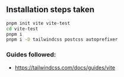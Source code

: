## Installation steps taken

```zsh
pnpm init vite vite-test
cd vite-test
pnpm i
pnpm i -D tailwindcss postcss autoprefixer

```

### Guides followed: 
- https://tailwindcss.com/docs/guides/vite
